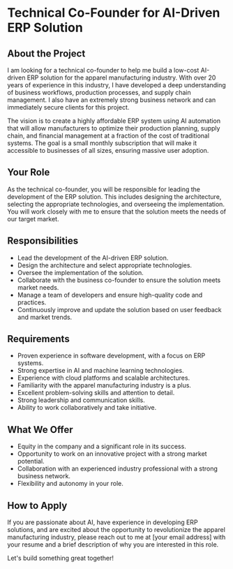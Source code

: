 # Technical Co-Founder for AI-Driven ERP Solution

## About the Project
I am looking for a technical co-founder to help me build a low-cost AI-driven ERP solution for the apparel manufacturing industry. With over 20 years of experience in this industry, I have developed a deep understanding of business workflows, production processes, and supply chain management. I also have an extremely strong business network and can immediately secure clients for this project.

The vision is to create a highly affordable ERP system using AI automation that will allow manufacturers to optimize their production planning, supply chain, and financial management at a fraction of the cost of traditional systems. The goal is a small monthly subscription that will make it accessible to businesses of all sizes, ensuring massive user adoption.

## Your Role
As the technical co-founder, you will be responsible for leading the development of the ERP solution. This includes designing the architecture, selecting the appropriate technologies, and overseeing the implementation. You will work closely with me to ensure that the solution meets the needs of our target market.

## Responsibilities
- Lead the development of the AI-driven ERP solution.
- Design the architecture and select appropriate technologies.
- Oversee the implementation of the solution.
- Collaborate with the business co-founder to ensure the solution meets market needs.
- Manage a team of developers and ensure high-quality code and practices.
- Continuously improve and update the solution based on user feedback and market trends.

## Requirements
- Proven experience in software development, with a focus on ERP systems.
- Strong expertise in AI and machine learning technologies.
- Experience with cloud platforms and scalable architectures.
- Familiarity with the apparel manufacturing industry is a plus.
- Excellent problem-solving skills and attention to detail.
- Strong leadership and communication skills.
- Ability to work collaboratively and take initiative.

## What We Offer
- Equity in the company and a significant role in its success.
- Opportunity to work on an innovative project with a strong market potential.
- Collaboration with an experienced industry professional with a strong business network.
- Flexibility and autonomy in your role.

## How to Apply
If you are passionate about AI, have experience in developing ERP solutions, and are excited about the opportunity to revolutionize the apparel manufacturing industry, please reach out to me at [your email address] with your resume and a brief description of why you are interested in this role.

Let's build something great together!
